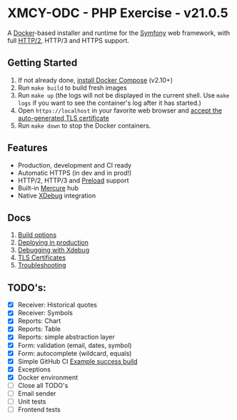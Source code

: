 # XMCY-ODC - PHP Exercise - v21.0.5

A [Docker](https://www.docker.com/)-based installer and runtime for the [Symfony](https://symfony.com) web framework, with full [HTTP/2](https://symfony.com/doc/current/weblink.html), HTTP/3 and HTTPS support.

## Getting Started

1. If not already done, [install Docker Compose](https://docs.docker.com/compose/install/) (v2.10+)
2. Run `make build` to build fresh images
3. Run `make up` (the logs will not be displayed in the current shell. Use `make logs` if you want to see the container's log after it has started.)
4. Open `https://localhost` in your favorite web browser and [accept the auto-generated TLS certificate](https://stackoverflow.com/a/15076602/1352334)
5. Run `make down` to stop the Docker containers.

## Features

* Production, development and CI ready
* Automatic HTTPS (in dev and in prod!)
* HTTP/2, HTTP/3 and [Preload](https://symfony.com/doc/current/web_link.html) support
* Built-in [Mercure](https://symfony.com/doc/current/mercure.html) hub
* Native [XDebug](docs/xdebug.md) integration

## Docs

1. [Build options](docs/build.md)
2. [Deploying in production](docs/production.md)
3. [Debugging with Xdebug](docs/xdebug.md)
4. [TLS Certificates](docs/tls.md)
5. [Troubleshooting](docs/troubleshooting.md)

## TODO's:

- [x] Receiver: Historical quotes
- [x] Receiver: Symbols
- [x] Reports: Chart
- [X] Reports: Table
- [x] Reports: simple abstraction layer
- [X] Form: validation (email, dates, symbol)
- [x] Form: autocomplete (wildcard, equals)
- [x] Simple GitHub CI [Example success build](https://github.com/Asisyas/xmcy-odc/actions/runs/3642711018/jobs/6150122961)
- [x] Exceptions
- [x] Docker environment
- [ ] Close all TODO's
- [ ] Email sender  
- [ ] Unit tests
- [ ] Frontend tests
